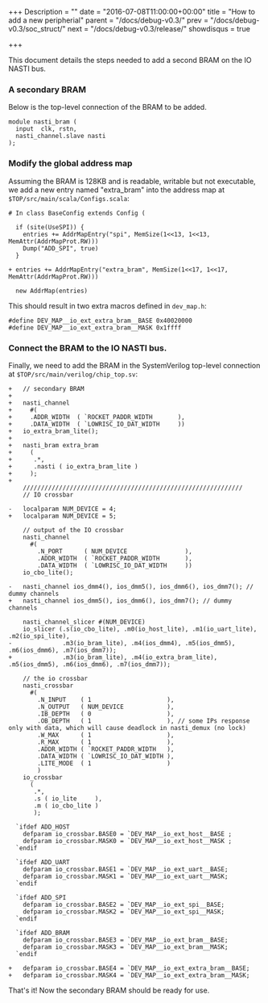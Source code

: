 +++
Description = ""
date = "2016-07-08T11:00:00+00:00"
title = "How to add a new peripherial"
parent = "/docs/debug-v0.3/"
prev = "/docs/debug-v0.3/soc_struct/"
next = "/docs/debug-v0.3/release/"
showdisqus = true

+++

This document details the steps needed to add a second BRAM on the IO NASTI 
bus.

### A secondary BRAM

Below is the top-level connection of the BRAM to be added.

    module nasti_bram (
	  input  clk, rstn,
	  nasti_channel.slave nasti
    );

### Modify the global address map

Assuming the BRAM is 128KB and is readable, writable but not executable, we add a new entry named "extra_bram" into the address map at `$TOP/src/main/scala/Configs.scala`:

    # In class BaseConfig extends Config (
    
      if (site(UseSPI)) {
        entries += AddrMapEntry("spi", MemSize(1<<13, 1<<13, MemAttr(AddrMapProt.RW)))
        Dump("ADD_SPI", true)
      }
      
    + entries += AddrMapEntry("extra_bram", MemSize(1<<17, 1<<17, MemAttr(AddrMapProt.RW)))
      
      new AddrMap(entries)

This should result in two extra macros defined in `dev_map.h`:

    #define DEV_MAP__io_ext_extra_bram__BASE 0x40020000
    #define DEV_MAP__io_ext_extra_bram__MASK 0x1ffff

### Connect the BRAM to the IO NASTI bus.

Finally, we need to add the BRAM in the SystemVerilog top-level connection at `$TOP/src/main/verilog/chip_top.sv`:

    +   // secondary BRAM
    +  
    +   nasti_channel
    +     #(
    +     .ADDR_WIDTH  ( `ROCKET_PADDR_WIDTH       ),
    +     .DATA_WIDTH  ( `LOWRISC_IO_DAT_WIDTH     ))
    +   io_extra_bram_lite();
    +   
    +   nasti_bram extra_bram
    +     (
    +      .*,
    +      .nasti ( io_extra_bram_lite )
    +     );
    +   
        /////////////////////////////////////////////////////////////
        // IO crossbar
     
    -   localparam NUM_DEVICE = 4;
    +   localparam NUM_DEVICE = 5;
     
        // output of the IO crossbar
        nasti_channel
          #(
            .N_PORT      ( NUM_DEVICE                ),
            .ADDR_WIDTH  ( `ROCKET_PADDR_WIDTH       ),
            .DATA_WIDTH  ( `LOWRISC_IO_DAT_WIDTH     ))
        io_cbo_lite();
     
    -   nasti_channel ios_dmm4(), ios_dmm5(), ios_dmm6(), ios_dmm7(); // dummy channels
    +   nasti_channel ios_dmm5(), ios_dmm6(), ios_dmm7(); // dummy channels
     
        nasti_channel_slicer #(NUM_DEVICE)
        io_slicer (.s(io_cbo_lite), .m0(io_host_lite), .m1(io_uart_lite), .m2(io_spi_lite),
    -              .m3(io_bram_lite), .m4(ios_dmm4), .m5(ios_dmm5), .m6(ios_dmm6), .m7(ios_dmm7));
    +              .m3(io_bram_lite), .m4(io_extra_bram_lite), .m5(ios_dmm5), .m6(ios_dmm6), .m7(ios_dmm7));
     
        // the io crossbar
        nasti_crossbar
          #(
            .N_INPUT    ( 1                     ),
            .N_OUTPUT   ( NUM_DEVICE            ),
            .IB_DEPTH   ( 0                     ),
            .OB_DEPTH   ( 1                     ), // some IPs response only with data, which will cause deadlock in nasti_demux (no lock)
            .W_MAX      ( 1                     ),
            .R_MAX      ( 1                     ),
            .ADDR_WIDTH ( `ROCKET_PADDR_WIDTH   ),
            .DATA_WIDTH ( `LOWRISC_IO_DAT_WIDTH ),
            .LITE_MODE  ( 1                     )
            )
        io_crossbar
          (
           .*,
           .s ( io_lite     ),
           .m ( io_cbo_lite )
           );
     
      `ifdef ADD_HOST
        defparam io_crossbar.BASE0 = `DEV_MAP__io_ext_host__BASE ;
        defparam io_crossbar.MASK0 = `DEV_MAP__io_ext_host__MASK ;
      `endif
     
      `ifdef ADD_UART
        defparam io_crossbar.BASE1 = `DEV_MAP__io_ext_uart__BASE;
        defparam io_crossbar.MASK1 = `DEV_MAP__io_ext_uart__MASK;
      `endif
     
      `ifdef ADD_SPI
        defparam io_crossbar.BASE2 = `DEV_MAP__io_ext_spi__BASE;
        defparam io_crossbar.MASK2 = `DEV_MAP__io_ext_spi__MASK;
      `endif
     
      `ifdef ADD_BRAM
        defparam io_crossbar.BASE3 = `DEV_MAP__io_ext_bram__BASE;
        defparam io_crossbar.MASK3 = `DEV_MAP__io_ext_bram__MASK;
      `endif
      
    +   defparam io_crossbar.BASE4 = `DEV_MAP__io_ext_extra_bram__BASE;
    +   defparam io_crossbar.MASK4 = `DEV_MAP__io_ext_extra_bram__MASK;

That's it! Now the secondary BRAM should be ready for use.

